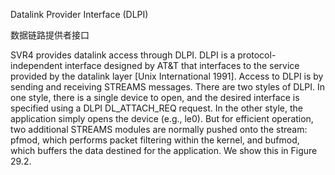 Datalink Provider Interface (DLPI)

数据链路提供者接口

SVR4 provides datalink access through DLPI. DLPI is a protocol-independent interface designed by AT&T that interfaces to the service provided by the datalink layer [Unix International 1991]. Access to DLPI is by sending and receiving STREAMS messages.
There are two styles of DLPI. In one style, there is a single device to open, and the desired interface is specified using a DLPI DL_ATTACH_REQ request. In the other style, the application simply opens the device (e.g., le0). But for efficient operation, two additional STREAMS modules are normally pushed onto the stream: pfmod, which performs packet filtering within the kernel, and bufmod, which buffers the data destined for the application. We show this in Figure 29.2.


